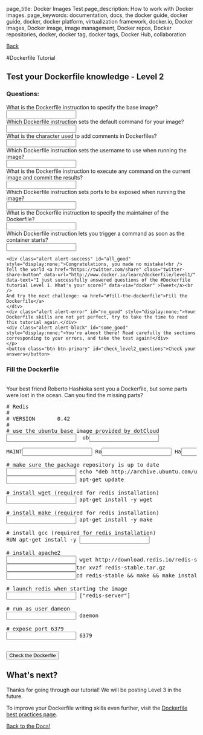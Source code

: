 page_title: Docker Images Test
page_description: How to work with Docker images.
page_keywords: documentation, docs, the docker guide, docker guide, docker, docker platform, virtualization framework, docker.io, Docker images, Docker image, image management, Docker repos, Docker repositories, docker, docker tag, docker tags, Docker Hub, collaboration

<a title="back" class="dockerfile back" href="/userguide/dockerimages/#creating-our-own-images">Back</a>

#Dockerfile Tutorial

## Test your Dockerfile knowledge - Level 2

### Questions:

<div class="level_questions">
What is the Dockerfile instruction to specify the base image?<br>
	<input type="text" class="level">
	<div style="display:none;" id="level2_error0" class="alert alert-error level_error">The right answer was <code>FROM</code></div><br>
	Which Dockerfile instruction sets the default command for your image?<br>
	<input type="text" class="level">
	<div style="display:none;" id="level2_error4" class="alert alert-error level_error">The right answer was <code>ENTRYPOINT</code> or <code>CMD</code></div><br>
	What is the character used to add comments in Dockerfiles?<br>
	<input type="text" class="level">
	<div style="display:none;" id="level2_error3" class="alert alert-error level_error">The right answer was <code>#</code></div><br>
    Which Dockerfile instruction sets the username to use when running the image?<br>
	<input type="text" class="level">
	<div style="display:none;" id="level2_error5" class="alert alert-error level_error">The right answer was <code>USER</code></div><br>
	What is the Dockerfile instruction to execute any command on the current image and commit the results?<br>
	<input type="text" class="level">
	<div style="display:none;" id="level2_error1" class="alert alert-error level_error">The right answer was <code>RUN</code></div><br>
	Which Dockerfile instruction sets ports to be exposed when running the image?<br>
	<input type="text" class="level">
	<div style="display:none;" id="level2_error6" class="alert alert-error level_error">The right answer was <code>EXPOSE</code></div><br>
	What is the Dockerfile instruction to specify the maintainer of the Dockerfile?<br>
	<input type="text" class="level">
	<div style="display:none;" id="level2_error2" class="alert alert-error level_error">The right answer was <code>MAINTAINER</code></div><br>
	Which Dockerfile instruction lets you trigger a command as soon as the container starts?<br>
	<input type="text" class="level">
	<div style="display:none;" id="level2_error7" class="alert alert-error level_error">The right answer was <code>ENTRYPOINT</code> or <code>CMD</code></div><br>
	<p>
	
	<div class="alert alert-success" id="all_good" style="display:none;">Congratulations, you made no mistake!<br />
	Tell the world <a href="https://twitter.com/share" class="twitter-share-button" data-url="http://www.docker.io/learn/dockerfile/level1/" data-text="I just successfully answered questions of the #Dockerfile tutorial Level 1. What's your score?" data-via="docker" >Tweet</a><br />
	And try the next challenge: <a href="#fill-the-dockerfile">Fill the Dockerfile</a>
	</div>
	<div class="alert alert-error" id="no_good" style="display:none;">Your Dockerfile skills are not yet perfect, try to take the time to read this tutorial again.</div>
	<div class="alert alert-block" id="some_good" style="display:none;">You're almost there! Read carefully the sections corresponding to your errors, and take the test again!</div>
	</p>
	<button class="btn btn-primary" id="check_level2_questions">Check your answers</button>
</div>

### Fill the Dockerfile
<br>
Your best friend Roberto Hashioka sent you a Dockerfile, but some parts were lost in the ocean. Can you find the missing parts?
<div class="form-inline">
<pre>
&#35; Redis
&#35;
&#35; VERSION       0.42
&#35;
&#35; use the ubuntu base image provided by dotCloud
<input id="from" class="l_fill" type="text">  ub<input id="ubuntu" class="l_fill" type="text"><br>
MAINT<input id="maintainer" class="l_fill" type="text"> Ro<input id="roberto" class="l_fill" type="text"> Ha<input id="hashioka" class="l_fill" type="text"> roberto.hashioka@dotcloud.com<br>
&#35; make sure the package repository is up to date
<input id="run0" class="l_fill" type="text"> echo "deb http://archive.ubuntu.com/ubuntu precise main universe" > /etc/apt/sources.list
<input id="run1" class="l_fill" type="text"> apt-get update<br>
&#35; install wget (required for redis installation)
<input id="run2" class="l_fill" type="text"> apt-get install -y wget<br>
&#35; install make (required for redis installation)
<input id="run3" class="l_fill" type="text"> apt-get install -y make<br>
&#35; install gcc (required for redis installation)
RUN apt-get install -y <input id="gcc" class="l_fill" type="text"><br>
&#35; install apache2
<input id="run4" class="l_fill" type="text"> wget http://download.redis.io/redis-stable.tar.gz
<input id="run5" class="l_fill" type="text">tar xvzf redis-stable.tar.gz
<input id="run6" class="l_fill" type="text">cd redis-stable && make && make install<br>
&#35; launch redis when starting the image
<input id="entrypoint" class="l_fill" type="text"> ["redis-server"]<br>
&#35; run as user dameon
<input id="user" class="l_fill" type="text"> daemon<br>
&#35; expose port 6379
<input id="expose" class="l_fill" type="text"> 6379
</pre>
<div class="alert alert-success" id="dockerfile_ok" style="display:none;">Congratulations, you successfully restored Roberto's Dockerfile! You are ready to containerize the world!.<br />
    Tell the world! <a href="https://twitter.com/share" class="twitter-share-button" data-url="http://www.docker.io/learn/dockerfile/level2/" data-text="I just successfully completed the 'Dockerfill' challenge of the #Dockerfile tutorial Level 2" data-via="docker" >Tweet</a>
</div>
<div class="alert alert-error" id="dockerfile_ko" style="display:none;">Wooops, there are one or more errors in the Dockerfile. Try again.</div>
<br>
<button class="btn btn-primary" id="check_level2_fill">Check the Dockerfile</button></p>
</div>
    
## What's next?
<p>
Thanks for going through our tutorial! We will be posting Level 3 in the future. 

To improve your Dockerfile writing skills even further, visit the <a href="https://docs.docker.com/articles/dockerfile_best-practices/">Dockerfile best practices page</a>.

<a title="creating our own images" class="btn btn-primary" href="/userguide/dockerimages/#creating-our-own-images">Back to the Docs!</a>

